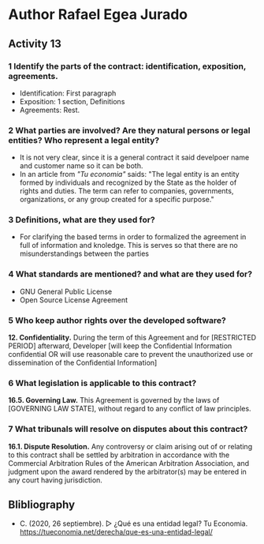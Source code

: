 # Author Rafael Egea Jurado

## Activity 13


### 1 Identify the parts of the contract: identification, exposition, agreements.
- Identification: First paragraph
- Exposition: 1 section, Definitions
- Agreements: Rest.

### 2 What parties are involved? Are they natural persons or legal entities? Who represent a legal entity?
- It is not very clear, since it is a general contract it said develpoer name and customer name so it can be both.
- In an article from _"Tu economia"_ saids: "The legal entity is an entity formed by individuals and recognized by the 
State as the holder of rights and duties. The term can refer to companies, governments, organizations, or any group created for a specific purpose."
 
### 3 Definitions, what are they used for?
- For clarifying the based terms in order to formalized the agreement in full of information and knoledge. This is serves so that there are no 
misunderstandings between the parties
 
### 4 What standards are mentioned? and what are they used for?
- GNU General Public License
- Open Source License Agreement
 
### 5 Who keep author rights over the developed software?
 **12. Confidentiality.** During the term of this Agreement and for [RESTRICTED PERIOD] afterward, Developer [will
keep the Confidential Information confidential OR will use reasonable care to prevent the unauthorized use or
dissemination of the Confidential Information]
 
### 6 What legislation is applicable to this contract?
 **16.5. Governing Law.** This Agreement is governed by the laws of [GOVERNING LAW STATE], without regard to any
conflict of law principles.
 
 
### 7 What tribunals will resolve on disputes about this contract?
 **16.1. Dispute Resolution.** Any controversy or claim arising out of or relating to this contract shall be settled by
arbitration in accordance with the Commercial Arbitration Rules of the American Arbitration Association, and judgment
upon the award rendered by the arbitrator(s) may be entered in any court having jurisdiction.


## Blibliography
- C. (2020, 26 septiembre). ▷ ¿Qué es una entidad legal? Tu Economia. https://tueconomia.net/derecha/que-es-una-entidad-legal/
